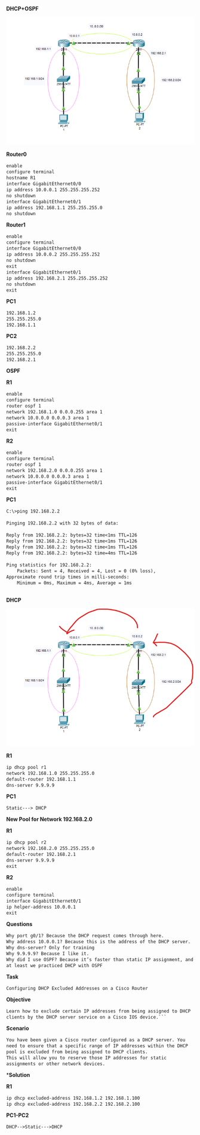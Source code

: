 **DHCP+OSPF**


![DHCP](images/DHCP_OSPF.png)

**Router0**


```
enable
configure terminal
hostname R1
interface GigabitEthernet0/0
ip address 10.0.0.1 255.255.255.252
no shutdown 
interface GigabitEthernet0/1
ip address 192.168.1.1 255.255.255.0
no shutdown
```

**Router1**

```
enable
configure terminal
interface GigabitEthernet0/0
ip address 10.0.0.2 255.255.255.252
no shutdown
exit
interface GigabitEthernet0/1
ip address 192.168.2.1 255.255.255.252
no shutdown
exit
```

**PC1**
```
192.168.1.2
255.255.255.0
192.168.1.1
```

**PC2**
```
192.168.2.2
255.255.255.0
192.168.2.1
```

**OSPF**

**R1**
```
enable
configure terminal
router ospf 1
network 192.168.1.0 0.0.0.255 area 1
network 10.0.0.0 0.0.0.3 area 1
passive-interface GigabitEthernet0/1
exit
```

**R2**
```
enable
configure terminal
router ospf 1
network 192.168.2.0 0.0.0.255 area 1
network 10.0.0.0 0.0.0.3 area 1
passive-interface GigabitEthernet0/1
exit
```

**PC1**
```
C:\>ping 192.168.2.2

Pinging 192.168.2.2 with 32 bytes of data:

Reply from 192.168.2.2: bytes=32 time<1ms TTL=126
Reply from 192.168.2.2: bytes=32 time<1ms TTL=126
Reply from 192.168.2.2: bytes=32 time<1ms TTL=126
Reply from 192.168.2.2: bytes=32 time=4ms TTL=126

Ping statistics for 192.168.2.2:
    Packets: Sent = 4, Received = 4, Lost = 0 (0% loss),
Approximate round trip times in milli-seconds:
    Minimum = 0ms, Maximum = 4ms, Average = 1ms
    
```

**DHCP**

![DHCP](images/DHCP_OSPF_1.png)

**R1**
```
ip dhcp pool r1
network 192.168.1.0 255.255.255.0
default-router 192.168.1.1
dns-server 9.9.9.9
```

**PC1**
```
Static---> DHCP
```

**New Pool for Network 192.168.2.0**

**R1**
```
ip dhcp pool r2
network 192.168.2.0 255.255.255.0
default-router 192.168.2.1
dns-server 9.9.9.9
exit
```

**R2**
```
enable
configure terminal
interface GigabitEthernet0/1
ip helper-address 10.0.0.1
exit
```

**Questions**

```
Why port g0/1? Because the DHCP request comes through here.
Why address 10.0.0.1? Because this is the address of the DHCP server.
Why dns-server? Only for training
Why 9.9.9.9? Because I like it.
Why did I use OSPF? Because it’s faster than static IP assignment, and at least we practiced DHCP with OSPF
```

**Task**
```
Configuring DHCP Excluded Addresses on a Cisco Router
```

**Objective**
```
Learn how to exclude certain IP addresses from being assigned to DHCP clients by the DHCP server service on a Cisco IOS device.```
```
**Scenario**
```
You have been given a Cisco router configured as a DHCP server. You need to ensure that a specific range of IP addresses within the DHCP pool is excluded from being assigned to DHCP clients.
This will allow you to reserve those IP addresses for static assignments or other network devices.

```


***Solution**

**R1**

```
ip dhcp excluded-address 192.168.1.2 192.168.1.100
ip dhcp excluded-address 192.168.2.2 192.168.2.100
```

**PC1-PC2**

```
DHCP-->Static--->DHCP
```




